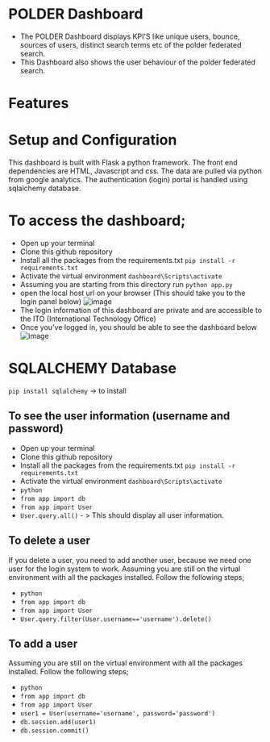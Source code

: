 # POLDER Dashboard

- The POLDER Dashboard displays KPI'S like unique users, bounce, sources of users, distinct search terms etc of the polder federated search.
- This Dashboard also shows the user behaviour of the polder federated search.




# Features


# Setup and Configuration
This dashboard is built with Flask a python framework. The front end dependencies are HTML, Javascript and css.
The data are pulled via python from google analytics. The authentication (login) portal is handled using sqlalchemy database.

# To access the dashboard;
- Open up your terminal 
- Clone this github repository
- Install all the packages from the requirements.txt `pip install -r requirements.txt`
- Activate the virtual environment `dashboard\Scripts\activate`
- Assuming you are starting from this directory  run `python app.py`
- open the local host url on your browser (This should take you to the login panel below)
![image](https://user-images.githubusercontent.com/116196967/233242980-bbf7b3ee-f65f-4686-90a7-93cbddea9b75.png)
- The login information of this dashboard are private and are accessible to the ITO (International Technology Office)
- Once you've logged in, you should be able to see the dashboard below
![image](https://user-images.githubusercontent.com/116196967/228676560-a56e3323-32df-4da2-a210-eb4ad4322601.png)



# SQLALCHEMY Database
`pip install sqlalchemy` → to install
## To see the user information (username and password)
- Open up your terminal 
- Clone this github repository
- Install all the packages from the requirements.txt `pip install -r requirements.txt`
- Activate the virtual environment `dashboard\Scripts\activate`
-  `python`
-  `from app import db`
-  `from app import User`
-  `User.query.all()` - > This should display all user information.

## To delete a user 
If you delete a user, you need to add another user, because we need one user for the login system to work.
Assuming you are still on the virtual environment with all the packages installed.
Follow the following steps;
-  `python`
-  `from app import db`
-  `from app import User`
-  `User.query.filter(User.username=='username').delete()`

## To add a user
Assuming you are still on the virtual environment with all the packages installed.
Follow the following steps;
-  `python`
-  `from app import db`
-  `from app import User`
-  `user1 = User(username='username', password='password')`
-  `db.session.add(user1) `
-  `db.session.commit()`






